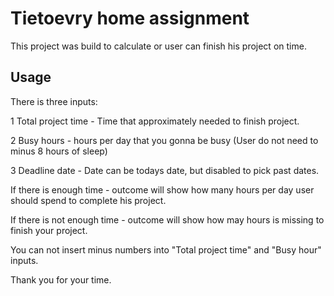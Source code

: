 # Tietoevry home assignment

This project was build to calculate or user can finish his project on time.

## Usage

There is three inputs:

1 Total project time - Time that approximately needed to finish project.

2 Busy hours - hours per day that you gonna be busy (User do not need to minus 8 hours of sleep)

3 Deadline date - Date can be todays date, but disabled to pick past dates.

If there is enough time - outcome will show how many hours per day user should spend to complete his project.

If there is not enough time - outcome will show how may hours is missing to finish your project.

You can not insert minus numbers into "Total project time" and "Busy hour" inputs.

Thank you for your time.
